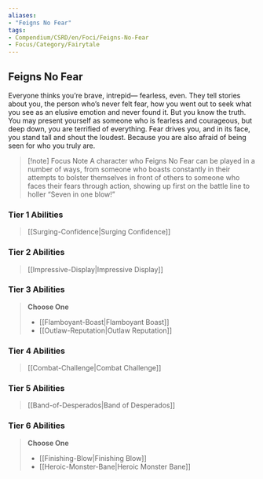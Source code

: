 ```yaml
---
aliases:
- "Feigns No Fear"
tags:
- Compendium/CSRD/en/Foci/Feigns-No-Fear
- Focus/Category/Fairytale
---
```


  
## Feigns No Fear
Everyone thinks you’re brave, intrepid— fearless, even. They tell stories about you, the person who’s never felt fear, how you went out to seek what you see as an elusive emotion and never found it. But you know the truth. You may present yourself as someone who is fearless and courageous, but deep down, you are terrified of everything. Fear drives you, and in its face, you stand tall and shout the loudest. Because you are also afraid of being seen for who you truly are.


>[!note] Focus Note
>A character who Feigns No Fear can be played in a number of ways, from someone who boasts constantly in their attempts to bolster themselves in front of others to someone who faces their fears through action, showing up first on the battle line to holler “Seven in one blow!”



### Tier 1 Abilities  
> [[Surging-Confidence|Surging Confidence]]  

### Tier 2 Abilities  
> [[Impressive-Display|Impressive Display]]  


### Tier 3 Abilities  
> **Choose One**  
>- [[Flamboyant-Boast|Flamboyant Boast]]  
>- [[Outlaw-Reputation|Outlaw Reputation]]  


### Tier 4 Abilities  
> [[Combat-Challenge|Combat Challenge]]  


### Tier 5 Abilities  
> [[Band-of-Desperados|Band of Desperados]]  


### Tier 6 Abilities  
> **Choose One**  
>- [[Finishing-Blow|Finishing Blow]]  
>- [[Heroic-Monster-Bane|Heroic Monster Bane]]
